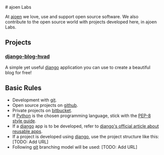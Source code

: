 # ajoen Labs

At [ajoen](http://ajoen.com) we love, use and support open source software. We also contribute to the open source world with projects developed here, in ajoen Labs.

## Projects

### [django-blog-hvad](https://github.com/sensimevanidus/django-blog-hvad)
A simple yet useful [django](https://www.djangoproject.com) application you can use to create a beautiful blog for free!

## Basic Rules

* Development with [git](http://git-scm.com).
* Open source projects on [github](https://github.com).
* Private projects on [bitbucket](https://bitbucket.org).
* If [Python](http://www.python.org) is the chosen programming language, stick with the [PEP-8 style guide](http://www.python.org/dev/peps/pep-0008).
* If a [django](https://www.djangoproject.com) app is to be developed, refer to [django's official article about reusable apps](https://docs.djangoproject.com/en/dev/intro/reusable-apps).
* If a project is developed using [django](https://www.djangoproject.com), use the project structure like this: [TODO: Add URL]
* Following [git](http://git-scm.com) branching model will be used: [TODO: Add URL]
